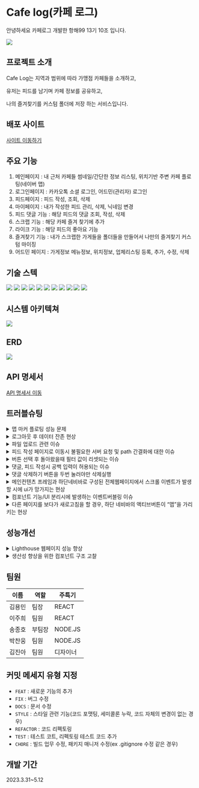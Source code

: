 # Cafe log(카페 로그)
안녕하세요 카페로그 개발한 항해99 13기 10조 입니다.

<img src="https://velog.velcdn.com/images/clue97/post/cb5cdb33-c8b2-466c-a98d-cd475a708a2f/image.png"/>

## 프로젝트 소개
Cafe Log는 지역과 범위에 따라 가맹점 카페들을 소개하고,

유저는 피드를 남기며 카페 정보를 공유하고,

나의 즐겨찾기를 커스텀 폴더에 저장 하는 서비스입니다.

## 배포 사이트
[사이트 이동하기](http://yongminbucket.s3-website.ap-northeast-2.amazonaws.com/)

## 주요 기능

1. 메인페이지 : 내 근처 카페들 썸네일/간단한 정보 리스팅, 위치기반 주변 카페 플로팅(네이버 맵)
2. 로그인페이지 : 카카오톡 소셜 로그인, 어드민(관리자) 로그인
3. 피드페이지 :  피드 작성, 조회, 삭제
4. 마이페이지 : 내가 작성한 피드 관리, 삭제, 닉네임 변경
5. 피드 댓글 기능 : 해당 피드의 댓글 조회, 작성, 삭제
6. 스크랩 기능 : 해당 카페 즐겨 찾기에 추가
7. 라이크 기능 : 해당 피드의 좋아요 기능
8. 즐겨찾기 기능 : 내가 스크랩한 가게들을 폴더들을 만들어서 나만의 즐겨찾기 커스텀 마이징
9. 어드민 페이지 : 가게정보 메뉴정보, 위치정보, 업체리스팅 등록, 추가, 수정, 삭제

## 기술 스텍
<div float: left;>
  <img src="https://img.shields.io/badge/javascript-F7DF1E?style=for-the-badge&logo=javascript&logoColor=black">
  <img src="https://img.shields.io/badge/React-4479A1?style=for-the-badge&logo=React&logoColor=white"> 
  <img src="https://img.shields.io/badge/Typescript-339933?style=for-the-badge&logo=Typescript&logoColor=white">
  <img src="https://img.shields.io/badge/Styledcomponents-000000?style=for-the-badge&logo=StyledComponents&logoColor=white">
  <img src="https://img.shields.io/badge/ReactRouter-342353?style=for-the-badge&logo=ReactRouter&logoColor=white">
  <img src="https://img.shields.io/badge/TanstackQuery-FCC624?style=for-the-badge&logo=reactquery&logoColor=black"> 
  <img src="https://img.shields.io/badge/github-181717?style=for-the-badge&logo=github&logoColor=white">
  <img src="https://img.shields.io/badge/axios-339933?style=for-the-badge&logo=axios&logoColor=white">
  <img src="https://img.shields.io/badge/git-F05032?style=for-the-badge&logo=git&logoColor=white">
  <img src="https://img.shields.io/badge/VSCode-007ACC?style=for-the-badge&logo=Visual Studio Code&logoColor=white"/>
  <img src="https://img.shields.io/badge/yarn-%23000000.svg?style=for-the-badge&logo=yarn&logoColor=white"/>
</div>


## 시스템 아키텍쳐
<img src="https://file.notion.so/f/s/2a66890c-9a76-4685-bfbe-660b96058cad/Untitled.png?id=1d004cf9-3eb9-4a60-bda1-4a6d3be9d904&table=block&spaceId=83c75a39-3aba-4ba4-a792-7aefe4b07895&expirationTimestamp=1683607127760&signature=W7huIuP9bwV3psVY6gXdHCCq31bY4aVmo3gkfeqbg5o&downloadName=Untitled.png" />

## ERD
<img src="https://www.notion.so/image/https%3A%2F%2Fs3-us-west-2.amazonaws.com%2Fsecure.notion-static.com%2Fa88cb49f-dbec-4e0e-b3cc-aeaf9f892fc1%2FdrawSQL--export-2023-05-05_(1).png?id=d0f7ec1b-68c1-410d-82cd-d5564f30fb06&table=block&spaceId=260f887b-8556-40ce-a271-f96b57122ce0&width=2000&userId=590d24df-8177-46bb-a06f-834b55fe5afd&cache=v2"/>

## API 명세서
[API 명세서 이동](https://www.notion.so/bb4ae82cea364e9ab9ac97cb39f099fa?v=19d62894b34c46cc99ee7311e782da6c)


## 트러블슈팅
<details>
  <summary>맵 마커 플로팅 성능 문제</summary>

  
  * 문제 및 현상 : <br>
  전체 데이터 fetch로 인한 긴 로딩시간 및 마커 과다로 성능 저하

  * 원인 : 
  1. 처음엔 모든 데이터를 받아서 마커를 띄우고자 했음
  2. naver map이 보이지 않는 영역의 마커도 미리 띄워두는 것인지, 
  아니면 화면이 이동하면 창의 크기에 위치하는 마커만 띄워주는 것인지를 모르는 상태로 진행
  
  * 해결 : 
  1. 서비스 로직 1차 변경: 현재 유저의 위치가 변할 때, 또는 맵의 zoom이 바뀔때마다 반경만큼의 데이터를 fetch(실시간 위치기반이었을 당시)
  2. 서비스 로직 2차 변경: 실시간 위치기반 삭제, 지도상의 임의의 위치에서 검색할 경우 그 근처의 데이터를 보여주는 식으로 변경
  3. 검색한 위치의 최대 반경만큼의 데이터를 fetch, Zoom이 바뀔때마다 데이터 fetch는 삭제
  4. 반경을 변경할 경우에는 직전에 받은 최대 반경의 데이터 중, 반경 내에 속한 카페리스트만 가공해서 보여주는 식으로 변경
  5. fetch 수를 줄이고, 양을 조절하여 UX 편의성 확보 + 성능 
</details>

<details>
  <summary>로그아웃 후 데이터 잔존 현상</summary>

  
  * 문제 및 현상 : <br>
  로그아웃을 진행하고, 비로그인 상태에서 마이페이지 클릭 시, 직전 로그인 회원정보가 렌더됨

  * 원인 : 
  1. 로그아웃을 했더라도 이미 로그아웃 전에 한차례 실행했던 쿼리데이터가 캐시에 저장됨(Tanstack-Query 특성)
  2. 일반적인 Axios 또는 thunks를 사용할 경우에는 있을 수 없는 일이지만 Tanstack-Query의 특성이 이런 현상을 야기함.
  3. Query Data가 null 상태가 아니므로 데이터를 렌더링
  
  * 해결 : 
  로그아웃을 실행할 시, QueryClient 객체의 removeQueries([”쿼리키”]) 메서드를 사용. 
  해당 쿼리키에 대한 캐시 데이터를 명시적으로 삭제 
</details>
<details>
  <summary>파일 업로드 관련 이슈</summary>

  
  * 문제 및 현상 : <br>
  이미지 데이터와 배열을 보낼때 값이 들어가지 않고 undefined나 null 전달
  1) 배열 형식(ex. tags: [’tag1’, ‘tag2’])의 데이터를 넣어서 보냈지만 데이터가 null로 들어가는 것을 확인.
  2) 이미지 데이터를 formData.append(’pic’, e.target.files[0]); 만 해서, 일반 객체 안에 넣어 보냈더니 서버쪽에 데이터가 들어가지 않음을 확인.

  * 원인 : <br>
  1. 파일을 보낼 때 일반적으로 데이터를 보내듯 객체 안에 해당 파일만 formData에 넣어 보낸 것이 문제
  2. 배열은 append로 넣을때 JSON 형태로 변환해줘야 한다.
  3. formData로 보낼땐 모든 데이터를 전부 formData로 보내는 게 맞음.
  
  * 해결 : <br>
  formdata를 보낼 땐 하나를 보내더라도, 모든 데이터를 append로 formdata에 추가,
  formdata 객체를 보내야 한다는 것을 확인.
  모든 데이터를 append로 넣어두고 formdata 자체를 바디에 넣어 보냈다.
</details>
<details>
  <summary>피드 작성 페이지로 이동시 불필요한 서버 요청 및 path 간결화에 대한 이슈</summary>

  
  * 문제 및 현상 : <br>
  각각 다른 페이지에서 피드 작성 페이지로 이동시, 카페 이름이 자동으로 입력될때 조금의 딜레이 발생
  또한 프론트엔드 측의 Router path 복잡(/shop/:shopId/feedForm => /feedForm)
  
  * 원인 : <br>
  1. 파라미터로 전달된 고유 Id를 이용해 서버에 카페 이름에 대한 데이터 요청, 받아온 데이터를 카페이름 칸에 자동으로 입력시키게 구현되었기 때문.
  
  * 해결 : <br>
  불필요한 서버 요청을 없애고, 코드를 간결하게 수정할 방법을 고민하다가 react-router의 Link 기능을 이용해 state를 넘겨줄 수 있다는 걸 알게됨. 
  
  방법 변경 : <br>
  1) 기존
  -. 파라미터를 넘겨주는 것으로 데이터 요청)
  2) 개선
  -. 상세 페이지 ⇒ 피드 작성페이지로 넘어갈때 Link를 이용해 문자열(카페 이름)을 state로 전달, 그 외에 페이지에서 접근할 때는 아무것도 넘겨주지 않아 빈값이 유지되도록 구현.
  
  * 느낀점 :<br>
  -. 내 스스로의 힘으로 해결하려다보니 오히려 코드는 길어지고, 불필요한 서버 요청을 발생시키는 등 들인 시간과 시행착오가 더 길어진다는 것을 느꼈다. 
  지금 사용하는 라이브러리의 기능들만 제대로 파악하고 있어도 간단히 해결할 수 있었던 일이었음을 깨달았다.
  
</details>
<details>
  <summary>버튼 선택 후 돌아왔을때 필터 값이 리셋되는 이슈</summary>

  
  * 문제 및 현상 : <br>
  가게 리스트 페이지에서 다른 페이지를 보고 돌아왔을때 선택해놨던 값이 유지되었으면 좋겠다는 의견을 받음

  * 원인 : <br>
  1. 필터 값을 state로 상태관리 해줬기에 새로고침될 때 리셋되는 것.
  
  * 해결 : <br>
  페이지를 이동하더라도 버튼이 유지되도록 값을 저장해둬야 함.<br>
  방안 : 각 필터값을 local에 저장해두고 값을 꺼내 쓰는 것.<br>
  장점: 영원히 저장할 수 있음.<br>
  단점: 저장 시간을 설정할 수 없음. ⇒ 이 같은 단점도 같이 보완할 필요가 있어보임<br>
  버튼을 눌렀을 때 state에 저장된 필터값을 페이지마다 각각 localStorage에 저장.<br>
  해당 페이지에 들어왔을때 local에 저장된 값을 불러와 만료 시간과 현재 시간을 비교하여, <br>만료시간이 지난 데이터라는 걸 확인하면 해당 데이터를 지우는 것으로 구현해 이를 보완.
</details>
<details>
  <summary>댓글, 피드 작성시 공백 입력이 허용되는 이슈</summary>

  
  * 문제 및 현상 : <br>
  댓글, 피드 작성시 공백 입력이 허용됨 + 공백만 작성했는데도 버튼이 바로 활성화되는 것.

  * 원인 : <br>
  input에 타이핑되는 모든 문자를 state에 모두 setState 해놓고, state 값을 그대로 전송했기 때문.<br>위 같은 이유로 state가 있을 경우 버튼이 활성화되게 구현했기때문에 공백도 문자로 인식.<br>
  
  * 해결 : <br>
  1. state.trim()된 값만 input value로 입력되게 변경, 마찬가지로 state.trim() 값만 전송되도록 코드를 변경. <br>
  ⇒ 문자열 앞뒤 공백없이 전송되는 것과 공백 입력시 버튼 자체가 활성화 되지 않게 하는 것은 해결되었으나, <br>댓글 입력시 공백이나 엔터가 입력되지 않는 현상 발견.
    
2. input value에 직접적으로 state.trim()을 넣는 것이 아니라, 
    
    ```jsx
    {(state.trim().length === 0) ? inactive : active }
    ```
    
    이런 식으로 버튼만 달리 보여주도록 코드를 수정하여 해결. onClick 메서드는 active버튼에만 부여해두었다.
</details>
<details>
  <summary>댓글 삭제하기 버튼을 두번 눌러야만 삭제실행</summary>

  
  * 문제 및 현상 : <br>
  댓글 삭제하기 버튼을 두번 눌러야만 삭제<br>
  
  * 원인 : <br>
  모달 창을 구현할 때 클릭된 버튼의 이름(여기선 ‘삭제하기’)을 setState 해준 뒤, <br>
  state의 값이 어떤 것이냐에 따라 실행되는 함수가 다르도록 구현하였는데, <br>
  setState 다음 줄에서 바로 if(state === ‘삭제하기’){ 삭제 실행; }의 형식으로 코드를 짜놓았다.<br>

  ```jsx
    당시 짰던 코드를 간결하게 표현하자면,

    const onClickHandler = (btnName : string) => {
	  setState(btnName); //여기선 '삭제하기'가 들어가야함.
	  if(state === '삭제하기') { deleteComment(); }
    }
  ```
  이러면 처음 버튼을 눌렀을때, state에 값이 할당되기 전(즉, mount 되기 전)에 바로 state의 값을 비교하는 코드로 넘어감<br>
  state에 아직 ‘삭제하기’라는 값이 할당되기 전에 비교되고, 해당 값과 다르다고 인식하여 if문을 건너뛴 것으로 판단.<br>
  두번째 누를때에서야 state의 값이 바뀐 것을 인식하고 정상적으로 작동되었던 것이다.<br>
  
  * 해결 : <br>
  state에 값을 set하는 방식을 없애고, 클릭된 버튼의 이름을 직접 넘겨받아 if(buttonName ===  ‘삭제하기’)를 비교하도록 코드 수정.<br>
  코드도 간결해지고, mount되는 시간이 달라서 생긴 문제로부터 벗어날 수 있었다.<br>
  
    ```jsx
    const onClickHandler = (btnName : string) => {
	  if(btnName === '삭제하기') { deleteComment(); }
    }
    ```
</details>
<details>
  <summary>메인컨텐츠 프레임과 하단네비바로 구성된 전체웹페이지에서 스크롤 이벤트가 발생할 시에 ui가 망가지는 현상</summary>

  
  * 문제 및 현상 : <br>
  스크롤이 일어날 경우에 아래쪽 ui가 망가짐<br>
  <img src="https://file.notion.so/f/s/693423ac-c870-4fd2-b2a2-49fdb0fb4782/Untitled.png?id=3183279f-9ff9-437d-be0b-bd2c9f3ecbc3&table=block&spaceId=260f887b-8556-40ce-a271-f96b57122ce0&expirationTimestamp=1684075793461&signature=cZzYu3D3m4Ar-C_62j8MQ49k-qrrkVWA1uvXtLfUycM&downloadName=Untitled.png"/>
  
  * 원인 및 해결 : <br>
  Router단에서 Vertical Flex로 전체 웹을 구성하는데, 이때 상단의 메인컨텐츠 부분이 flex : 1로 되어있음 <br>
  이 부분이 고정이 되어있는 것으로 보이며, 해당 메인컨텐츠 부분을 스크롤 가능하게 만들어서 해결 <br>
  
</details>
<details>
  <summary>컴포넌트 기능/UI 분리시에 발생하는 이벤트버블링 이슈</summary>

  
  * 문제 및 현상 : <br>
  버튼 속성/UI를 기능적으로 분리를 시도할때, 이벤트 버블링으로 인해서 e.target이 이상한 값을 가리키게 되는 현상 발생<br>
  분명 인자로 받는 e는 HTMLDivElement 타입인데 Target은 최하위 뎁스에 존재하는 자식요소인 Img 요소를 가리킨다.<br>
  콘솔창에는 분명히 target에 alt가 잡히지만, e.target.alt로 접근하려고 하면 존재하지 않는다며 에러가 뜬다.<br>
  인자 e의 타입을 ButtonElement, DivElement, ImgElement 등 본인과 자식 요소를 다 바꿔가면서 해도 동일한 현상이 일어남.<br>
  <img src="https://file.notion.so/f/s/7a1af0b4-19c8-470d-9b13-3d47c6525736/Untitled.png?id=2602e40e-02e9-45ea-94ef-f1864574e4fe&table=block&spaceId=260f887b-8556-40ce-a271-f96b57122ce0&expirationTimestamp=1684075973295&signature=4M1T7nGBV9f9DPxueCoupRXmPJ0pq7lV93i60059pEA&downloadName=Untitled.png"/>

  * 원인 : <br>
  e.target, e.currentTarget, 이벤트 위임 등이 관련이 있는 현상<br>
  
  * 해결 : <br>
  일단 방식을 바꿔서 e를 사용한 코드가 아닌 배열을 사용하여 인자로 넘기는 식으로 진행(납기로 인해서 더 볼 여유가 안됨)<br>
  추가 : event.target.classList.contains를 사용해서 자식노드의 이벤트를 처리하면 됨(추후 조사해봄)
</details>
<details>
  <summary>다른 페이지를 보다가 새로고침을 할 경우, 하단 네비바의 액티브버튼이 “맵”을 가리키는 현상</summary>

  
  * 문제 및 현상 : <br>
  즐겨찾기를 보다가 새로고침을 할 경우, 하단 네비바의 액티브 버튼이 홈으로 돌아가게 된다.<br>  
  
  * 원인 : <br>
  액티브된 버튼을 가리키는 state가 새로고침하면서 초기화.<br>
  메인컨텐츠는 새로고침 이전의 페이지 url이 그대로 유지되는 반면,<br>
  하단 네비바의 버튼은 state가 초기화되어 기본값인 홈을 가리킴.<br>
  
  * 해결 : <br>
  useEffect를 사용하여 첫 렌더링 시점에, 현재 브라우저의 url을 파싱하여 state에 할당한다.<br>
  <img src="https://file.notion.so/f/s/bf26dfcf-f6f2-46da-98d1-42e3795b7fdf/Untitled.png?id=4996a789-4fcf-488f-beae-10566700e495&table=block&spaceId=260f887b-8556-40ce-a271-f96b57122ce0&expirationTimestamp=1684076405436&signature=RuzS3LvY_MiHHD09DjQK9NoFbhFCSeL0qDn8gpjLG9M&downloadName=Untitled.png"/>
</details>

## 성능개선
<details>
  <summary>Lighthouse 웹페이지 성능 향상</summary>

  
  * 주안점 : <br>
  프로젝트 중, 부하가 많은 요소는 맵페이지로, 맵페이지를 중점적으로 개선하면 점수가 많이 오를 것으로 추측됨.
  
  
  1. fetch의 빈도를 어떻게 할 것인가?<br>
  -. 기존 : 실시간을 전제로 했을 당시에는 위치가 약간이라도 변하면 매번 fetch<br>
  -. 변경 : 실시간을 제거하고, 임의의 위치에서 유저가 검색을 실행할 경우에만 fetch
  
  
  2. 1회 fetch할 때 받아오는 데이터의 양을 어느정도로 할 것인가?<br>
  -. 기존 : 1km 반경의 모든 카페 ( res : 약 90 ~ 120 곳의 카페정보 )<br>
  -. 변경 : 500m 반경의 모든 카페 ( res : 약 10 ~ 20개의 카페)
  
  3. 위와 같이 변경 시 장점<br>
  마커에 메모이제이션이 가능.<br>
  기존 90개 가량의 카페가 나열될 때는 메모이제이션을 적용하면 오히려 버벅거림.<br>
  
  어떤 마커는 렌더가 되고 어떤것은 안되고,<br> 
  어떤 마커는 커스텀이미지, 어떤 마커는 기본 마커 이미지로 변경<br>
  
  위와 같은 이상현상들이 발생했기에 메모이제이션을 풀었음.<br>
  fetch 데이터의 수를 조절하여 10~20개가 될 경우, <br>
  유저의 사용성을 해치지 않으면서, 동시에 메모이제이션을 적용가능.<br>
  fetch 속도를 증진시키면서 동시에 리렌더링을 삭제하여 성능을 격하게 올릴 수 있다고 판단.<br>
  
  4. 개선 결과<br>
  <img src="https://file.notion.so/f/s/c2c0be58-fb99-41ac-a18f-6b7bca1cab06/Untitled.png?id=453a7737-744c-4ed6-8c34-2eb497e6f7ad&table=block&spaceId=260f887b-8556-40ce-a271-f96b57122ce0&expirationTimestamp=1684074094733&signature=DL6xXJSZdbxQEjbnckpUS6O4h3pDeVSGtQkmXiszv50&downloadName=Untitled.png" />
  
</details>
<details>
  <summary>생산성 향상을 위한 컴포넌트 구조 고찰</summary>

  
  * 계기 : <br>
  프로젝트 초, 팀원이 2명 이탈. 그 중 한명은 기획자. 계속하여 기획이 하루가 다르게 뒤집히고, 디자인은 디자인대로 하루가 다르게 번복됨.<br>
  이런 상황에서 매번 처음부터 ui 컴포넌트를 다시 구성하는 것이 굉장히 비생산적이라는 생각이 들면서,<br>
  이러한 변경에 바로바로 대처하여 '낭비'를 제거하기 위한 방법의 필요성 이슈화<br>
  
  * 접근 : <br>
  기존의 문제점 - 각각의 프론트엔드 개발자가 자신의 스타일에 맞춰서 그때그때 css를 figma에 맞춰 급조하는 식으로 코딩.<br>
  하루이틀 사이에 바뀌어버리는 내용들을 매번 손으로 타이핑하면서 수정하기에는 시간도 많이 걸릴 뿐더러 휴먼에러도 잦아짐.<br>
    → 헤더, 버튼, 모달, 인풋 등의 요소마다 필수적인 css style을 계층화하여 객체에 담자.<br>
    → 새로운 스타일이 나오는 경우에는 기존 컴포넌트를 복사하고 일부만 바꿔서 객체에 추가하면 된다<br>
  
    그러나 휴먼에러에 대한 부분은 바뀌지 않고, 시간도 그렇게 빨라질거로 기대되지 않음.<br>
    → 추가적인 조치 필요<br>
  
    컴파운드 패턴 접목하여, 계층화시킨 CSS 요소를 패턴 내부에 입히자<br>
    → 이럴 경우에, 새로운 디자인이 생기면 기존 컴포넌트를 복붙하고 컴파운드 패턴의 일부 요소만 바꾸면 된다.(조립식으로 뚝딱 만들수 있다)
  
  
  * 결과:<br>
  <img src="https://file.notion.so/f/s/974ed2d6-c307-4daf-adcf-9d4f5bb35d7a/Untitled.png?id=85f1bd68-23f5-4a2f-94bd-619e8c26a0bd&table=block&spaceId=260f887b-8556-40ce-a271-f96b57122ce0&expirationTimestamp=1684074993344&signature=VUh47Flhu0rXx_qbIaNsT2qzYPPhIDGN_t772dDKpfU&downloadName=Untitled.png" />
  
  효과는 뛰어났다.
  
  
  * 보완점 : hover 같은 액션에 대한 정의는 여전히 불편해서 추가적인 아이디어 
</details>

## 팀원
|이름|역할|주특기|
|------|---|---|
|김용민|팀장|REACT|
|이주희|팀원|REACT|
|송종호|부팀장|NODE.JS|
|박찬웅|팀원|NODE.JS|
|김진아|팀원|디자이너|

## 커밋 메세지 유형 지정

- `FEAT` : 새로운 기능의 추가
- `FIX` : 버그 수정
- `DOCS` : 문서 수정
- `STYLE` : 스타일 관련 기능(코드 포맷팅, 세미콜론 누락, 코드 자체의 변경이 없는 경우)
- `REFACTOR` : 코드 리펙토링
- `TEST` : 테스트 코트, 리펙토링 테스트 코드 추가
- `CHORE` : 빌드 업무 수정, 패키지 매니저 수정(ex .gitignore 수정 같은 경우)

## 개발 기간
2023.3.31~5.12
